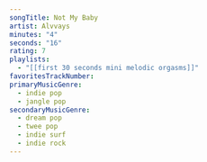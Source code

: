 ```yaml
---
songTitle: Not My Baby
artist: Alvvays
minutes: "4"
seconds: "16"
rating: 7
playlists:
  - "[[first 30 seconds mini melodic orgasms]]"
favoritesTrackNumber:
primaryMusicGenre:
  - indie pop
  - jangle pop
secondaryMusicGenre:
  - dream pop
  - twee pop
  - indie surf
  - indie rock
---
```

